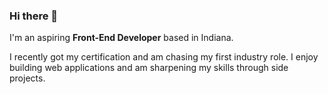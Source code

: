 ### Hi there 👋

I'm an aspiring **Front-End Developer** based in Indiana.

I recently got my certification and am chasing my first industry role. I enjoy building web applications and am sharpening my skills through side projects.

